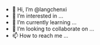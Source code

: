 - 👋 Hi, I’m @langchenxi
- 👀 I’m interested in ...
- 🌱 I’m currently learning ...
- 💞️ I’m looking to collaborate on ...
- 📫 How to reach me ...

<!---
langchenxi/langchenxi is a ✨ special ✨ repository because its `README.md` (this file) appears on your GitHub profile.
You can click the Preview link to take a look at your changes.
--->

